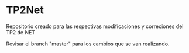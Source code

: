 # TP2Net
Repositorio creado para las respectivas modificaciones y correciones del TP2 de NET

Revisar el branch "master" para los cambios que se van realizando.

